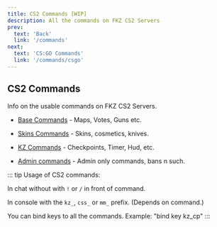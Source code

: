 ```yaml
---
title: CS2 Commands [WIP]
description: All the commands on FKZ CS2 Servers
prev: 
  text: 'Back'
  link: '/commands'
next: 
  text: 'CS:GO Commands'
  link: '/commands/csgo'
---
```


## CS2 Commands

Info on the usable commands on FKZ CS2 Servers.

- [Base Commands](/commands/cs2/help) - Maps, Votes, Guns etc.

- [Skins Commands](/commands/cs2/skins) - Skins, cosmetics, knives.

- [KZ Commands](/commands/cs2/kz-help) - Checkpoints, Timer, Hud, etc.

- [Admin commands](/commands/cs2/admin-help) - Admin only commands, bans n such.

::: tip
Usage of CS2 commands:

In chat without with `!` or `/` in front of command.

In console with the `kz_`, `css_` or `mm_` prefix. (Depends on command.)

You can bind keys to all the commands. Example: "bind key kz_cp"
:::
